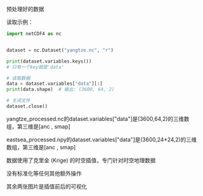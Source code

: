 
预处理好的数据

读取示例：
```python
import netCDF4 as nc


dataset = nc.Dataset("yangtze.nc", "r")

print(dataset.variables.keys())
# 只有一个key就是'data'

# 读取数据
data = dataset.variables["data"][:]
print(data.shape)  # 输出: (3600, 64, 2)

# 关闭文件
dataset.close()

```

yangtze_processed.nc的dataset.variables["data"]是(3600,64,2)的三维数组，第三维是[anc , smap] 

eastsea_processed.npy的dataset.variables["data"]是(3600,24*24,2)的三维数组，第三维是[anc , smap] 

数据使用了克里金 (Krige) 的时空插值，专门针对时空地理数据

没有标准化等任何其他额外操作 

其余两张图片是插值前后的可视化
